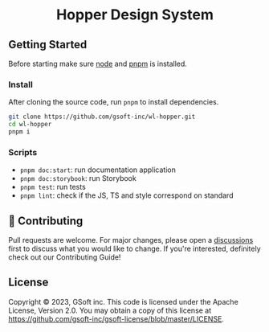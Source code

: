 <div align="center">
  <h1>Hopper Design System</h1>
</div>

## Getting Started

Before starting make sure [node](https://nodejs.org/en/) and [pnpm](https://pnpm.io) is installed.

### Install

After cloning the source code, run `pnpm` to install dependencies.

```bash
git clone https://github.com/gsoft-inc/wl-hopper.git
cd wl-hopper
pnpm i
```

### Scripts

- `pnpm doc:start`: run documentation application
- `pnpm doc:storybook`: run Storybook
- `pnpm test`: run tests
- `pnpm lint`: check if the JS, TS and style correspond on standard

## 🤝 Contributing

Pull requests are welcome. For major changes, please open a [discussions](https://github.com/gsoft-inc/wl-hopper/discussions/new/choose) first to discuss what you would like to change. If you're interested, definitely check out our Contributing Guide!

## License

Copyright © 2023, GSoft inc. This code is licensed under the Apache License, Version 2.0. You may obtain a copy of this license at https://github.com/gsoft-inc/gsoft-license/blob/master/LICENSE.
